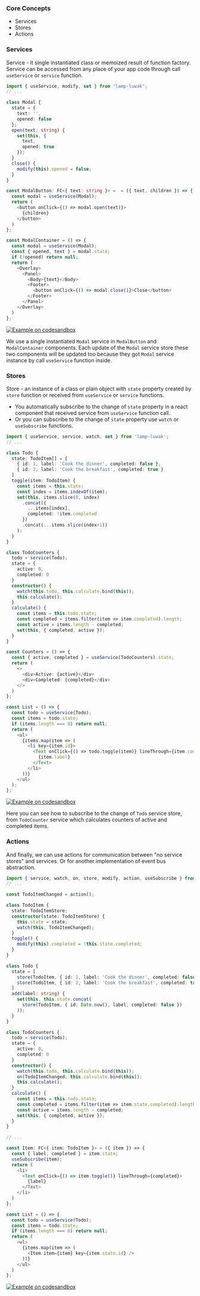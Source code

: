 ### Core Concepts

- Services
- Stores
- Actions

### Services

Service - it single instantiated class or memoized result of function factory. Service can be accessed from any place of your app code through call `useService` or `service` function.

```typescript
import { useService, modify, set } from "lamp-luwak";
// ...

class Modal {
  state = {
    text: '',
    opened: false
  };
  open(text: string) {
    set(this, {
      text,
      opened: true
    });
  }
  close() {
    modify(this).opened = false;
  }
}

const ModalButton: FC<{ text: string }> =  = ({ text, children }) => {
  const modal = useService(Modal);
  return (
    <button onClick={() => modal.open(text)}>
      {children}
    </button>
  )
};

const ModalContainer = () => {
  const modal = useService(Modal);
  const { opened, text } = modal.state;
  if (!opened) return null;
  return (
    <Overlay>
      <Panel>
        <Body>{text}</Body>
        <Footer>
          <button onClick={() => modal.close()}>Close</button>
        </Footer>
      </Panel>
    </Overlay>
  )
};
```
[![Example on codesandbox](https://codesandbox.io/static/img/play-codesandbox.svg)](https://codesandbox.io/s/github/betula/lamp-luwak/tree/master/docs/code/modal)

We use a single instantiated `Modal` service in `ModalButton` and `ModalContainer` components. Each update of the `Modal` service store these two components will be updated too because they got `Modal` service instance by call `useService` function inside.

### Stores

Store - an instance of a class or plain object with `state` property created by `store` function or received from `useService` or `service` functions.
- You automatically subscribe to the change of `state` property in a react component that received service from `useService` function call.
- Or you can subscribe to the change of `state` property use `watch` or `useSubscribe` functions.

```typescript
import { useService, service, watch, set } from 'lamp-luwak';
// ...

class Todo {
  state: TodoItem[] = [
    { id: 1, label: 'Cook the dinner', completed: false },
    { id: 2, label: 'Cook the breakfast', completed: true }
  ]
  toggle(item: TodoItem) {
    const items = this.state;
    const index = items.indexOf(item);
    set(this, items.slice(0, index)
      .concat({
        ...items[index],
        completed: !item.completed
      })
      .concat(...items.slice(index+1))
    );
  }
}

class TodoCounters {
  todo = service(Todo);
  state = {
    active: 0,
    completed: 0
  }
  constructor() {
    watch(this.todo, this.calculate.bind(this));
    this.calculate();
  }
  calculate() {
    const items = this.todo.state;
    const completed = items.filter(item => item.completed).length;
    const active = items.length - completed;
    set(this, { completed, active });
  }
}

const Counters = () => {
  const { active, completed } = useService(TodoCounters).state;
  return (
    <>
      <div>Active: {active}</div>
      <div>Completed: {completed}</div>
    </>
  )
};

const List = () => {
  const todo = useService(Todo);
  const items = todo.state;
  if (items.length === 0) return null;
  return (
    <ul>
      {items.map(item => (
        <li key={item.id}>
          <Text onClick={() => todo.toggle(item)} lineThrough={item.completed}>
            {item.label}
          </Text>
        </li>
      ))}
    </ul>
  );
};
```
[![Example on codesandbox](https://codesandbox.io/static/img/play-codesandbox.svg)](https://codesandbox.io/s/github/betula/lamp-luwak/tree/master/docs/code/todo-counters)

Here you can see how to subscribe to the change of `Todo` service store, from `TodoCounter` service which calculates counters of active and completed items.

### Actions

And finally, we can use actions for communication between "no service stores" and services. Or for another implementation of event bus abstraction.

```typescript
import { service, watch, on, store, modify, action, useSubscribe } from 'lamp-luwak';
// ...

const TodoItemChanged = action();

class TodoItem {
  state: TodoItemStore;
  constructor(state: TodoItemStore) {
    this.state = state;
    watch(this, TodoItemChanged);
  }
  toggle() {
    modify(this).completed = !this.state.completed;
  }
}

class Todo {
  state = [
    store(TodoItem, { id: 1, label: 'Cook the dinner', completed: false }),
    store(TodoItem, { id: 2, label: 'Cook the breakfast', completed: true })
  ]
  add(label: string) {
    set(this, this.state.concat(
      store(TodoItem, { id: Date.now(), label, completed: false })
    ));
  }
}

class TodoCounters {
  todo = service(Todo);
  state = {
    active: 0,
    completed: 0
  }
  constructor() {
    watch(this.todo, this.calculate.bind(this));
    on(TodoItemChanged, this.calculate.bind(this));
    this.calculate();
  }
  calculate() {
    const items = this.todo.state;
    const completed = items.filter(item => item.state.completed).length;
    const active = items.length - completed;
    set(this, { completed, active });
  }
}

// ...

const Item: FC<{ item: TodoItem }> = ({ item }) => {
  const { label, completed } = item.state;
  useSubscribe(item);
  return (
    <li>
      <Text onClick={() => item.toggle()} lineThrough={completed}>
        {label}
      </Text>
    </li>
  )
};

const List = () => {
  const todo = useService(Todo);
  const items = todo.state;
  if (items.length === 0) return null;
  return (
    <ul>
      {items.map(item => (
        <Item item={item} key={item.state.id} />
      ))}
    </ul>
  )
};
```
[![Example on codesandbox](https://codesandbox.io/static/img/play-codesandbox.svg)](https://codesandbox.io/s/github/betula/lamp-luwak/tree/master/docs/code/todo-counters-2)
